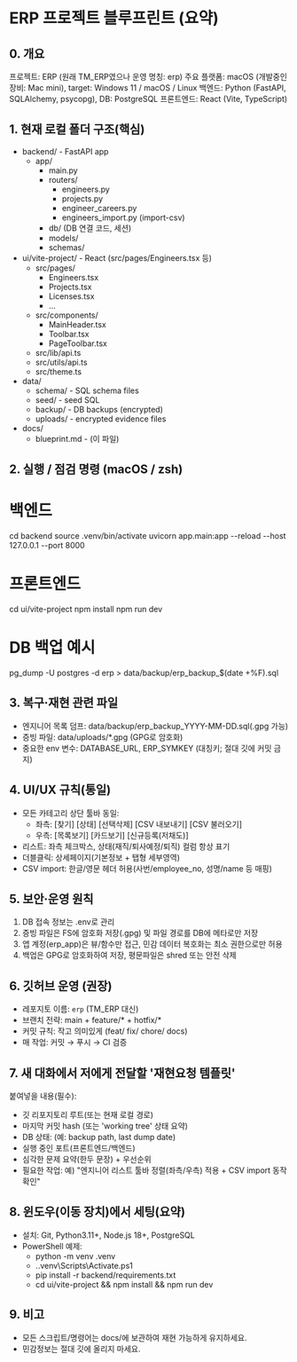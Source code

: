 # ERP 프로젝트 블루프린트 (요약)

## 0. 개요
프로젝트: ERP (원래 TM_ERP였으나 운영 명칭: erp)
주요 플랫폼: macOS (개발중인 장비: Mac mini), target: Windows 11 / macOS / Linux
백엔드: Python (FastAPI, SQLAlchemy, psycopg), DB: PostgreSQL
프론트엔드: React (Vite, TypeScript)

## 1. 현재 로컬 폴더 구조(핵심)
- backend/                - FastAPI app
  - app/
    - main.py
    - routers/
      - engineers.py
      - projects.py
      - engineer_careers.py
      - engineers_import.py (import-csv)
    - db/ (DB 연결 코드, 세션)
    - models/
    - schemas/
- ui/vite-project/        - React (src/pages/Engineers.tsx 등)
  - src/pages/
    - Engineers.tsx
    - Projects.tsx
    - Licenses.tsx
    - ...
  - src/components/
    - MainHeader.tsx
    - Toolbar.tsx
    - PageToolbar.tsx
  - src/lib/api.ts
  - src/utils/api.ts
  - src/theme.ts
- data/
  - schema/               - SQL schema files
  - seed/                 - seed SQL
  - backup/               - DB backups (encrypted)
  - uploads/              - encrypted evidence files
- docs/
  - blueprint.md          - (이 파일)

## 2. 실행 / 점검 명령 (macOS / zsh)
# 백엔드
cd backend
source .venv/bin/activate
uvicorn app.main:app --reload --host 127.0.0.1 --port 8000

# 프론트엔드
cd ui/vite-project
npm install
npm run dev

# DB 백업 예시
pg_dump -U postgres -d erp > data/backup/erp_backup_$(date +%F).sql

## 3. 복구·재현 관련 파일
- 엔지니어 목록 덤프: data/backup/erp_backup_YYYY-MM-DD.sql(.gpg 가능)
- 증빙 파일: data/uploads/*.gpg (GPG로 암호화)
- 중요한 env 변수: DATABASE_URL, ERP_SYMKEY (대칭키; 절대 깃에 커밋 금지)

## 4. UI/UX 규칙(통일)
- 모든 카테고리 상단 툴바 동일:
  - 좌측: [찾기] [상태] [선택삭제] [CSV 내보내기] [CSV 불러오기]
  - 우측: [목록보기] [카드보기] [신규등록(저채도)]
- 리스트: 좌측 체크박스, 상태(재직/퇴사예정/퇴직) 컬럼 항상 표기
- 더블클릭: 상세페이지(기본정보 + 탭형 세부영역)
- CSV import: 한글/영문 헤더 허용(사번/employee_no, 성명/name 등 매핑)

## 5. 보안·운영 원칙
1. DB 접속 정보는 .env로 관리
2. 증빙 파일은 FS에 암호화 저장(.gpg) 및 파일 경로를 DB에 메타로만 저장
3. 앱 계정(erp_app)은 뷰/함수만 접근, 민감 데이터 복호화는 최소 권한으로만 허용
4. 백업은 GPG로 암호화하여 저장, 평문파일은 shred 또는 안전 삭제

## 6. 깃허브 운영 (권장)
- 레포지토 이름: `erp` (TM_ERP 대신)
- 브랜치 전략: main + feature/* + hotfix/*
- 커밋 규칙: 작고 의미있게 (feat/ fix/ chore/ docs)
- 매 작업: 커밋 → 푸시 → CI 검증

## 7. 새 대화에서 저에게 전달할 '재현요청 템플릿'
붙여넣을 내용(필수):
- 깃 리포지토리 루트(또는 현재 로컬 경로)
- 마지막 커밋 hash (또는 'working tree' 상태 요약)
- DB 상태: (예: backup path, last dump date)
- 실행 중인 포트(프론트엔드/백엔드)
- 심각한 문제 요약(한두 문장) + 우선순위
- 필요한 작업: 예) "엔지니어 리스트 툴바 정렬(좌측/우측) 적용 + CSV import 동작 확인"

## 8. 윈도우(이동 장치)에서 세팅(요약)
- 설치: Git, Python3.11+, Node.js 18+, PostgreSQL
- PowerShell 예제:
  - python -m venv .venv
  - .\.venv\Scripts\Activate.ps1
  - pip install -r backend/requirements.txt
  - cd ui/vite-project && npm install && npm run dev

## 9. 비고
- 모든 스크립트/명령어는 docs/에 보관하여 재현 가능하게 유지하세요.
- 민감정보는 절대 깃에 올리지 마세요.

